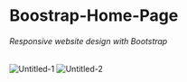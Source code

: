 # Boostrap-Home-Page

###### Responsive website design with Bootstrap

![Untitled-1](https://user-images.githubusercontent.com/91335275/183245793-9bf17343-988c-4347-b64c-9387e3e5cc92.png)
![Untitled-2](https://user-images.githubusercontent.com/91335275/183245801-bbe3d3fa-2cce-4577-8136-514e2649c824.png)
